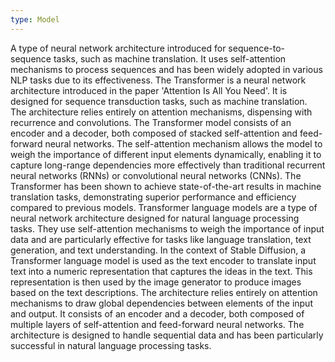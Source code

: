 ```yaml
---
type: Model
---
```


A type of neural network architecture introduced for sequence-to-sequence tasks, such as machine translation. It uses self-attention mechanisms to process sequences and has been widely adopted in various NLP tasks due to its effectiveness. The Transformer is a neural network architecture introduced in the paper 'Attention Is All You Need'. It is designed for sequence transduction tasks, such as machine translation. The architecture relies entirely on attention mechanisms, dispensing with recurrence and convolutions. The Transformer model consists of an encoder and a decoder, both composed of stacked self-attention and feed-forward neural networks. The self-attention mechanism allows the model to weigh the importance of different input elements dynamically, enabling it to capture long-range dependencies more effectively than traditional recurrent neural networks (RNNs) or convolutional neural networks (CNNs). The Transformer has been shown to achieve state-of-the-art results in machine translation tasks, demonstrating superior performance and efficiency compared to previous models. Transformer language models are a type of neural network architecture designed for natural language processing tasks. They use self-attention mechanisms to weigh the importance of input data and are particularly effective for tasks like language translation, text generation, and text understanding. In the context of Stable Diffusion, a Transformer language model is used as the text encoder to translate input text into a numeric representation that captures the ideas in the text. This representation is then used by the image generator to produce images based on the text descriptions. The architecture relies entirely on attention mechanisms to draw global dependencies between elements of the input and output. It consists of an encoder and a decoder, both composed of multiple layers of self-attention and feed-forward neural networks. The architecture is designed to handle sequential data and has been particularly successful in natural language processing tasks.